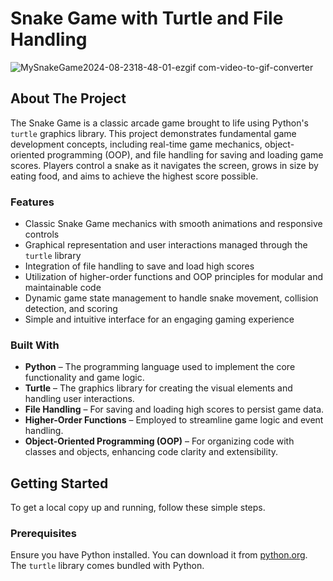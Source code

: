 # Snake Game with Turtle and File Handling

![MySnakeGame2024-08-2318-48-01-ezgif com-video-to-gif-converter](https://github.com/user-attachments/assets/481634a4-0d6b-4ccb-99cd-58db95a880ca)

## About The Project

The Snake Game is a classic arcade game brought to life using Python's `turtle` graphics library. This project demonstrates fundamental game development concepts, including real-time game mechanics, object-oriented programming (OOP), and file handling for saving and loading game scores. Players control a snake as it navigates the screen, grows in size by eating food, and aims to achieve the highest score possible.

### Features

- Classic Snake Game mechanics with smooth animations and responsive controls
- Graphical representation and user interactions managed through the `turtle` library
- Integration of file handling to save and load high scores
- Utilization of higher-order functions and OOP principles for modular and maintainable code
- Dynamic game state management to handle snake movement, collision detection, and scoring
- Simple and intuitive interface for an engaging gaming experience

### Built With

* **Python** – The programming language used to implement the core functionality and game logic.
* **Turtle** – The graphics library for creating the visual elements and handling user interactions.
* **File Handling** – For saving and loading high scores to persist game data.
* **Higher-Order Functions** – Employed to streamline game logic and event handling.
* **Object-Oriented Programming (OOP)** – For organizing code with classes and objects, enhancing code clarity and extensibility.

## Getting Started

To get a local copy up and running, follow these simple steps.

### Prerequisites

Ensure you have Python installed. You can download it from [python.org](https://www.python.org/downloads/). The `turtle` library comes bundled with Python.
